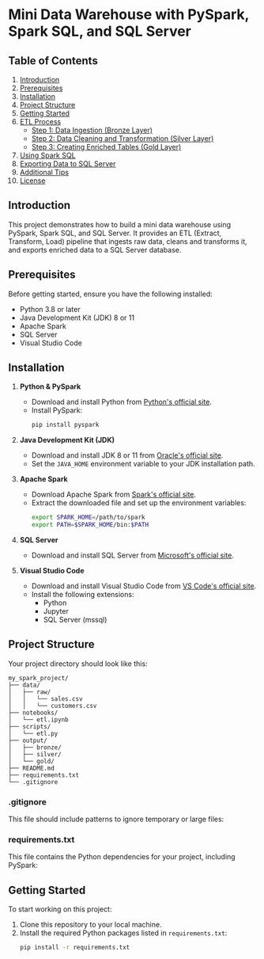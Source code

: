 # Mini Data Warehouse with PySpark, Spark SQL, and SQL Server

## Table of Contents
1. [Introduction](#introduction)
2. [Prerequisites](#prerequisites)
3. [Installation](#installation)
4. [Project Structure](#project-structure)
5. [Getting Started](#getting-started)
6. [ETL Process](#etl-process)
   - [Step 1: Data Ingestion (Bronze Layer)](#step-1-data-ingestion-bronze-layer)
   - [Step 2: Data Cleaning and Transformation (Silver Layer)](#step-2-data-cleaning-and-transformation-silver-layer)
   - [Step 3: Creating Enriched Tables (Gold Layer)](#step-3-creating-enriched-tables-gold-layer)
7. [Using Spark SQL](#using-spark-sql)
8. [Exporting Data to SQL Server](#exporting-data-to-sql-server)
9. [Additional Tips](#additional-tips)
10. [License](#license)

## Introduction
This project demonstrates how to build a mini data warehouse using PySpark, Spark SQL, and SQL Server. It provides an ETL (Extract, Transform, Load) pipeline that ingests raw data, cleans and transforms it, and exports enriched data to a SQL Server database.

## Prerequisites
Before getting started, ensure you have the following installed:
- Python 3.8 or later
- Java Development Kit (JDK) 8 or 11
- Apache Spark
- SQL Server
- Visual Studio Code

## Installation
1. **Python & PySpark**
   - Download and install Python from [Python's official site](https://www.python.org/downloads/).
   - Install PySpark:
     ```bash
     pip install pyspark
     ```

2. **Java Development Kit (JDK)**
   - Download and install JDK 8 or 11 from [Oracle's official site](https://www.oracle.com/java/technologies/javase-jdk11-downloads.html).
   - Set the `JAVA_HOME` environment variable to your JDK installation path.

3. **Apache Spark**
   - Download Apache Spark from [Spark's official site](https://spark.apache.org/downloads.html).
   - Extract the downloaded file and set up the environment variables:
     ```bash
     export SPARK_HOME=/path/to/spark
     export PATH=$SPARK_HOME/bin:$PATH
     ```

4. **SQL Server**
   - Download and install SQL Server from [Microsoft's official site](https://www.microsoft.com/en-us/sql-server/sql-server-downloads).

5. **Visual Studio Code**
   - Download and install Visual Studio Code from [VS Code's official site](https://code.visualstudio.com/).
   - Install the following extensions:
     - Python
     - Jupyter
     - SQL Server (mssql)

## Project Structure
Your project directory should look like this:
```plaintext
my_spark_project/
├── data/
│   ├── raw/
│   │   └── sales.csv
│   │   └── customers.csv
├── notebooks/
│   └── etl.ipynb
├── scripts/
│   └── etl.py
├── output/
│   ├── bronze/
│   ├── silver/
│   └── gold/
├── README.md
├── requirements.txt
└── .gitignore
```

### .gitignore
This file should include patterns to ignore temporary or large files:


### requirements.txt
This file contains the Python dependencies for your project, including PySpark:

## Getting Started
To start working on this project:
1. Clone this repository to your local machine.
2. Install the required Python packages listed in `requirements.txt`:
   ```bash
   pip install -r requirements.txt
